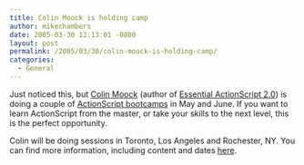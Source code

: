 ```yaml
---
title: Colin Moock is holding camp
author: mikechambers
date: 2005-03-30 12:13:01 -0800
layout: post
permalink: /2005/03/30/colin-moock-is-holding-camp/
categories:
  - General
---
```



Just noticed this, but [Colin Moock][1] (author of [Essential ActionScript 2.0][2]) is doing a couple of [ActionScript bootcamps][3] in May and June. If you want to learn ActionScript from the master, or take your skills to the next level, this is the perfect opportunity.

Colin will be doing sessions in Toronto, Los Angeles and Rochester, NY. You can find more information, including content and dates [here][3].

 [1]: http://www.moock.org
 [2]: http://www.moock.org/eas2/
 [3]: http://www.fitc.ca/bootcamp/